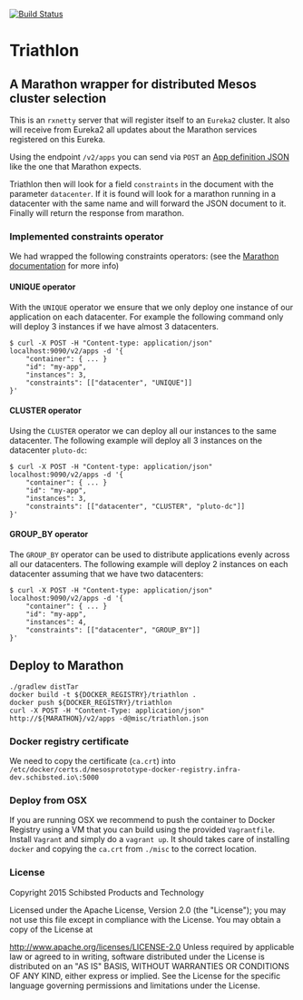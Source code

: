 [![Build Status](https://travis.schibsted.io/spt-infrastructure/triathlon.svg?token=zyJNyfy6QrXmmKaFXRiZ&branch=master)](https://travis.schibsted.io/spt-infrastructure/triathlon)
# Triathlon

## A Marathon wrapper for distributed Mesos cluster selection

This is an `rxnetty` server that will register itself to an `Eureka2` cluster. It also will receive from Eureka2 all updates about the Marathon services registered on this Eureka.

Using the endpoint `/v2/apps` you can send via `POST` an [App definition JSON](https://mesosphere.github.io/marathon/docs/native-docker.html) like the one that Marathon expects.

Triathlon then will look for a field `constraints` in the document with the parameter `datacenter`. If it is found will look for a marathon running in a datacenter with the same name and will forward the JSON document to it. Finally will return the response from marathon.

### Implemented constraints operator

We had wrapped the following constraints operators: (see the [Marathon documentation](https://github.com/mesosphere/marathon/blob/master/docs/docs/constraints.md) for more info)

#### UNIQUE operator

With the `UNIQUE` operator we ensure that we only deploy one instance of our application on each datacenter. For example the following command only will deploy 3 instances if we have almost 3 datacenters.

```
$ curl -X POST -H "Content-type: application/json" localhost:9090/v2/apps -d '{
    "container": { ... }
    "id": "my-app",
    "instances": 3,
    "constraints": [["datacenter", "UNIQUE"]]
}'
```

#### CLUSTER operator

Using the `CLUSTER` operator we can deploy all our instances to the same datacenter. The following example will deploy all 3 instances on the datacenter `pluto-dc`:

```
$ curl -X POST -H "Content-type: application/json" localhost:9090/v2/apps -d '{
    "container": { ... }
    "id": "my-app",
    "instances": 3,
    "constraints": [["datacenter", "CLUSTER", "pluto-dc"]]
}'
```

#### GROUP_BY operator

The `GROUP_BY` operator can be used to distribute applications evenly across all our datacenters. The following example will deploy 2 instances on each datacenter assuming that we have two datacenters:

```
$ curl -X POST -H "Content-type: application/json" localhost:9090/v2/apps -d '{
    "container": { ... }
    "id": "my-app",
    "instances": 4,
    "constraints": [["datacenter", "GROUP_BY"]]
}'
```

## Deploy to Marathon

```
./gradlew distTar
docker build -t ${DOCKER_REGISTRY}/triathlon .
docker push ${DOCKER_REGISTRY}/triathlon
curl -X POST -H "Content-Type: application/json" http://${MARATHON}/v2/apps -d@misc/triathlon.json
```

### Docker registry certificate

We need to copy the certificate (`ca.crt`) into `/etc/docker/certs.d/mesosprototype-docker-registry.infra-dev.schibsted.io\:5000`

### Deploy from OSX

If you are running OSX we recommend to push the container to Docker Registry using a VM that you can build using the provided `Vagrantfile`. Install `Vagrant` and simply do a `vagrant up`. It should takes care of installing `docker` and copying the `ca.crt` from `./misc` to the correct location.

### License

Copyright 2015 Schibsted Products and Technology

Licensed under the Apache License, Version 2.0 (the "License"); you may not use this file except in compliance with the License. You may obtain a copy of the License at

http://www.apache.org/licenses/LICENSE-2.0
Unless required by applicable law or agreed to in writing, software distributed under the License is distributed on an "AS IS" BASIS, WITHOUT WARRANTIES OR CONDITIONS OF ANY KIND, either express or implied. See the License for the specific language governing permissions and limitations under the License.

